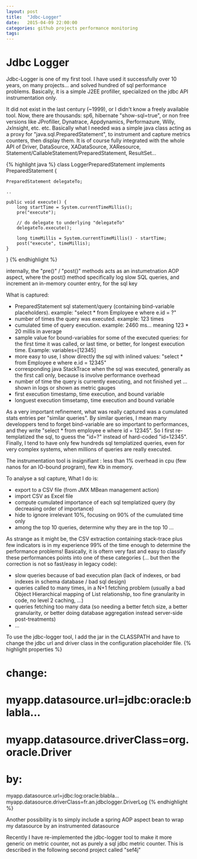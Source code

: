 ```yaml
---
layout: post
title:  "Jdbc-Logger"
date:   2015-04-09 22:00:00
categories: github projects performance monitoring
tags: 
---
```



<h1>Jdbc Logger</h1>

Jdbc-Logger is one of my first tool. I have used it successfully over 10 years, on many projects... and solved hundred of sql performance problems.
Basically, it is a simple J2EE profiller, specialized on the jdbc API instrumentation only.

It did not exist in the last century (~1999), or I didn't know a freely available tool. Now, there are thousands: sp6, hibernate "show-sql=true", or non free versions like JProfiller, Dynatrace, Appdynamics, Performazure, Willy, JxInsight, etc. etc.
Basically what I needed was a simple java class acting as a proxy for "java.sql.PreparedStatement", to instrument and capture metrics counters, then display them. It is of course fully integrated with the whole API of Driver, DataSource, XADataSource, XAResource, Statement/CallableStatement/PreparedStatement, ResultSet...


{% highlight java %}
class LoggerPreparedStatement implements PreparedStatement {

	PreparedStatement delegateTo;
	
	..
	
	public void execute() {
		long startTime = System.currentTimeMillis();
		pre("execute");
		
		// do delegate to underlying "delegateTo"
		delegateTo.execute();
		
		long timeMillis = System.currentTimeMillis() - startTime;
		post("execute", timeMillis);
	}
	
}
{% endhighlight %}

internally, the "pre()" / "post()" methods acts as an instumetnation AOP aspect, where the post() method specifically log slow SQL queries, and increment an in-memory counter entry, for the sql key

What is captured:
<ul>
<li>PreparedStatement sql statement/query  (containing bind-variable placeholders). example: "select * from Employee e where e.id = ?" </li>
<li>number of times the query was executed. example: 123 times</li>
<li>cumulated time of query execution. example: 2460 ms...  meaning 123 * 20 millis in average</li>
<li>sample value for bound-variables for some of the executed queries: for the first time it was called, or last time, or better, for longest execution time. Example: variables=[12345]</li>
<li>more easy to use, I show directly the sql with inlined values: "select * from Employee e where e.id = 12345"</li> 
<li>corresponding java StackTrace when the sql was executed, generally as the first call only, because is involve performance overhead</li> 
<li>number of time the query is currently executing, and not finished yet ... shown in logs or shown as metric gauges</li>
<li>first execution timestamp, time execution, and bound variable</li>
<li>longuest execution timsetamp, time execution and bound variable</li>
</ul>

As a very important refinement, what was really captured was a cumulated stats entries per "similar queries". By similar queries, I mean many developpers tend to forget bind-variable are so important to performances, and they write "select * from employee e where id = 12345".
So I first re-templatized the sql, to guess the "id=?" instead of hard-coded "id=12345".  Finally, I tend to have only few hundreds sql templatized queries, even for very complex systems, when millions of queries are really executed. 

The instrumentation tool is insignifiant : less than 1% overhead in cpu (few nanos for an IO-bound program), few Kb in memory.

To analyse a sql capture, What I do is: 
<ul>
<li>export to a CSV file  (from JMX MBean management action)</li>
<li>import CSV as Excel file</li>
<li>compute cumulated importance of each sql templatized query (by decreasing order of importance)</li>
<li>hide to ignore irrelevant 10%, focusing on 90% of the cumulated time only</li>
<li>among the top 10 queries, determine why they are in the top 10 ... </li>
</ul>

As strange as it might be, the CSV extraction containing stack-trace plus few indicators is in my experience 99% of the time enough to determine the performance problems!
Basically, it is oftern very fast and easy to classify these performances points into one of these categories (... but then the correction is not so fast/easy in legacy code): 
 <ul>
   <li>slow queries because of bad execution plan (lack of indexes, or bad indexes in schema database / bad sql design)</li>
   <li>queries called to many times, in a N+1 fetching problem (usually a bad Object Hierarchical mapping of List relationship, too fine granularity in code, no level 2 caching, ...)</li>
   <li>queries fetching too many data (so needing a better fetch size, a better granularity, or better doing database aggregation instead server-side post-treatments)</li>
   <li>...</li>
</ul>
 
 
To use the jdbc-logger tool, I add the jar in the CLASSPATH and have to change the jdbc url and driver class in the configuration placeholder file.
{% highlight properties %}
# change:
# myapp.datasource.url=jdbc:oracle:blabla...
# myapp.datasource.driverClass=org.oracle.Driver
# by:
myapp.datasource.url=jdbc:log:oracle:blabla...
myapp.datasource.driverClass=fr.an.jdbclogger.DriverLog
{% endhighlight %}

Another possibility is to simply include a spring AOP aspect bean to wrap my datasource by an instrumented datasource

Recently I have re-implemented the jdbc-logger tool to make it more generic on metric counter, not as purely a sql jdbc metric counter.
This is described in the following second project called "sef4j"


